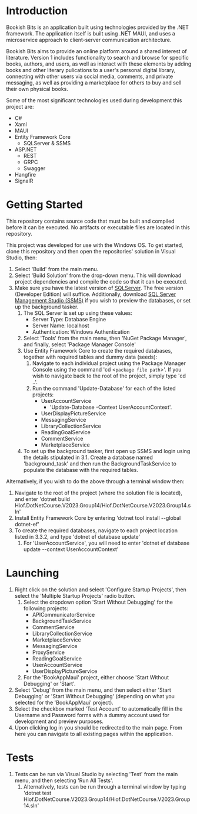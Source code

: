 # Introduction 
Bookish Bits is an application built using technologies provided by the .NET framework. The application itself is built using .NET MAUI, and uses a microservice approach to client-server communication architecture. 

Bookish Bits aims to provide an online platform around a shared interest of literature. Version 1 includes functionality to search and browse for specific books, authors, and users, as well as interact with these elements by adding books and other literary pulications to a user's personal digital library, connecting with other users via social media, comments, and private messaging, as well as providing a marketplace for others to buy and sell their own physical books.

Some of the most significant technologies used during development this project are: 
- C#
- Xaml
- MAUI
- Entity Framework Core
    - SQLServer & SSMS
- ASP.NET
    - REST
    - GRPC
    - Swagger
- Hangfire
- SignalR

# Getting Started
This repository contains source code that must be built and compiled before it can be executed. No artifacts or executable files are located in this repository. 

This project was developed for use with the Windows OS. To get started, clone this repository and then open the repositories' solution in Visual Studio, then:
1.	Select 'Build' from the main menu.
2.	Select 'Build Solution' from the drop-down menu. This will download project dependencies and compile the code so that it can be executed.
3.	Make sure you have the latest version of [SQLServer](https://www.microsoft.com/en-us/sql-server/sql-server-downloads). The free version (Developer Edition) will suffice. Additionally, download [SQL Server Management Studio (SSMS)](https://learn.microsoft.com/en-us/sql/ssms/download-sql-server-management-studio-ssms?view=sql-server-ver16) if you wish to preview the databases, or set up the background tasker.
    1. The SQL Server is set up using these values: 
        - Server Type: Database Engine
        - Server Name: localhost
        - Authentication: Windows Authentication
    2. Select 'Tools' from the main menu, then 'NuGet Package Manager', and finally, select 'Package Manager Console'
    3. Use Entity Framework Core to create the required databases, together with required tables and dummy data (seeds):
        1. Navigate to each individual project using the Package Manager Console using the command 'cd <`package file path`>'. If you wish to navigate back to the root of the project, simply type 'cd ..'.
        2. Run the command 'Update-Database' for each of the listed projects:
            - UserAccountService
                - 'Update-Database -Context UserAccountContext'.
            - UserDisplayPictureService
            - MessagingService
            - LibraryCollectionService
            - ReadingGoalService
            - CommentService
            - MarketplaceService
    4. To set up the background tasker, first open up SSMS and login using the details stipulated in 3.1. Create a database named 'background_task' and then run the BackgroundTaskService to populate the database with the required tables.

Alternatively, if you wish to do the above through a terminal window then:
1. Navigate to the root of the project (where the solution file is located), and enter 'dotnet build Hiof.DotNetCourse.V2023.Group14/Hiof.DotNetCourse.V2023.Group14.sln'
2. Install Entity Framework Core by entering 'dotnet tool install --global dotnet-ef'
3. To create the required databases, navigate to each project location listed in 3.3.2, and type 'dotnet ef database update'
    1. For 'UserAccountService', you will need to enter 'dotnet ef database update --context UserAccountContext'

# Launching
1.	Right click on the solution and select 'Configure Startup Projects', then select the 'Multiple Startup Projects' radio button.
    1. Select the dropdown option 'Start Without Debugging' for the following projects:
        - APICommunicatorService
        - BackgroundTaskService
        - CommentService
        - LibraryCollectionService
        - MarketplaceService
        - MessagingService
        - ProxyService
        - ReadingGoalService
        - UserAccountService
        - UserDisplayPictureService
    2. For the 'BookAppMaui' project, either choose 'Start Without Debugging' or 'Start'.
2. Select 'Debug' from the main menu, and then select either 'Start Debugging' or 'Start Without Debugging' (depending on what you selected for the 'BookAppMaui' project).
3. Select the checkbox marked 'Test Account' to automatically fill in the Username and Password forms with a dummy account used for development and preview purposes.
4. Upon clicking log in you should be redirected to the main page. From here you can navigate to all existing pages within the application.

# Tests
1. Tests can be run via Visual Studio by selecting 'Test' from the main menu, and then selecting 'Run All Tests'.
    1. Alternatively, tests can be run through a terminal window by typing 'dotnet test Hiof.DotNetCourse.V2023.Group14/Hiof.DotNetCourse.V2023.Group14.sln'